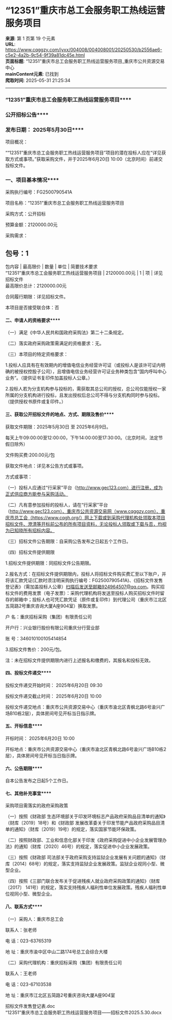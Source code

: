 # “12351”重庆市总工会服务职工热线运营服务项目

**来源**: 第 1 页第 19 个元素  
**URL**: https://www.cqggzy.com/jyxx/004008/004008001/20250530/b2556ae6-c5e2-4a2b-9c54-9f39a81dc45e.html  
**页面标题**: “12351”重庆市总工会服务职工热线运营服务项目_重庆市公共资源交易中心  
**mainContent元素**: 已找到  
**爬取时间**: 2025-05-31 21:25:34

---

### **“12351”重庆市总工会服务职工热线运营服务项目******

### **公开招标公告******

### **发布日期： 2025年****5****月****30****日******

项目概况：

““12351”重庆市总工会服务职工热线运营服务项目”项目的潜在投标人应在“详见获取方式或事项。”获取采购文件，并于2025年6月20日 10:00（北京时间）前递交投标文件。

### **一、项目基本情况******

采购执行编号：FG2500790541A

项目名称：“12351”重庆市总工会服务职工热线运营服务项目

采购方式：公开招标

预算金额：2120000.00元

采购需求：

包号：1  
---  
包内容 |  最高限价 |  数量 |  单位 |  简要技术要求  
“12351”重庆市总工会服务职工热线运营服务项目 |  2120000.00元 |  1 |  项 |  详见招标文件  
最高限价总计：2120000.00元  
  
合同履行期限：详见招标文件。

本项目是否接受联合体：否

#### **二、申请人的资格要求******

（一）满足《中华人民共和国政府采购法》第二十二条规定。

（二）落实政府采购政策需满足的资格要求：无。

（三）本项目的特定资格要求：

1.投标人应具有在有效期内的增值电信业务经营许可证（或投标人是该许可证内明确的被授权控股子公司），且增值电信业务经营许可证业务种类包含“国内呼叫中心业务”。（提供证书复印件加盖投标人公章。）

2.投标人若为分支机构参与投标的，需获取其总公司的授权，总公司仅能授权一家所属的分支机构进行投标，且发出授权后总公司不得与分支机构同时参与投标。（提供授权书原件或复印件。）

#### **三、获取公开招标文件的地点、方式、期限及售价******

获取文件期限：2025年5月30日 至 2025年6月9日。

每天上午09:00:00至12:00:00，下午14:00:00至17:30:00。（北京时间，法定节假日除外）

文件购买费:200.00元/包

获取文件地点：详见本公告方式或事项。

方式或事项：

（一）投标人应通过“行采家”平台（http://www.gec123.com）进行注册，成为正式供应商方能参与采购活动。

（二）凡有意参加投标的投标人，请在“行采家”平台（http://www.gec123.com）、重庆市公共资源交易网（www.cqggzy.com）、重庆市总工会（https://www.cqgh.org/）网上下载或到采购代理机构处领取本项目招标文件、澄清等开标前公布的所有项目资料，无论投标人领取或下载与否，均视为已知晓所有招标内容。

（三）招标文件公告期限：自采购公告发布之日起五个工作日。

（四）招标文件提供期限

1.招标文件提供期限：同招标文件公告期限。

2.报名方式：在招标文件提供期限内，投标人将招标文件购买费汇至以下账户，并将该汇款凭证(汇款时须注明采购执行编号：FG2500790541A)、《招标文件发售登记表》（需加盖投标人公章）扫描后发送至邮箱924964507@qq.com。购买招标文件的费用发票（电子发票）：采购代理机构将发送至投标人购买招标文件时留存的邮箱中；投标人也可凭汇款凭证（原件或复印件）到代理公司（重庆市江北区五简路2号重庆咨询大厦A座904室）换取发票。

户 名：重庆招标采购（集团）有限责任公司

开户行：兴业银行股份有限公司重庆分行营业部

账 号：346010100105414854

3.招标文件售价：200元/包。

注：未在招标文件提供期限内进行上述报名和缴费的，其报名和投标无效。

#### **四、投标文件递交******

投标文件递交开始时间： 2025年6月20日 09:30

投标文件递交截止时间： 2025年6月20日 10:00

投标文件递交地点：重庆市公共资源交易中心（重庆市渝北区青枫北路6号渝兴广场B10栋2层），具体房间号见开标当日指示牌。

#### **五、开标信息******

开标时间： 2025年6月20日 10:00

开标地点：重庆市公共资源交易中心（重庆市渝北区青枫北路6号渝兴广场B10栋2层），具体房间号见开标当日指示牌。

#### **六、公告期限******

自本公告发布之日起5个工作日。

#### **七、其他补充事宜******

采购项目需落实的政府采购政策

（一）按照《财政部 生态环境部关于印发环境标志产品政府采购品目清单的通知》（财库〔2019〕18号）和《财政部 发展改革委关于印发节能产品政府采购品目清单的通知》（财库〔2019〕19号）的规定，落实国家节能环保政策。

（二）按照财政部、工业和信息化部关于印发《政府采购促进中小企业发展管理办法》的通知（财库〔2020〕46号）的规定，落实促进中小企业发展政策。

（三）按照《财政部 司法部关于政府采购支持监狱企业发展有关问题的通知》（财库〔2014〕68号）的规定，落实支持监狱企业发展政策。监狱企业视同小型、微型企业。

（四）按照《三部门联合发布关于促进残疾人就业政府采购政策的通知》（财库〔2017〕 141号）的规定，落实支持残疾人福利性单位发展政策。残疾人福利性单位视同小型、微型企业。

#### **八、联系方式******

（一）采购人：重庆市总工会

联系人：张老师

电 话：023-63765319

地 址：重庆市渝中区中山二路174号总工会综合大楼

（二）采购代理机构：重庆招标采购（集团）有限责任公司

联系人：王老师

电 话：023-67103538

地 址：重庆市江北区五简路2号重庆咨询大厦A座904室

  
  
  
招标文件发售登记表.doc    
“12351”重庆市总工会服务职工热线运营服务项目——招标文件2025.5.30.docx    


